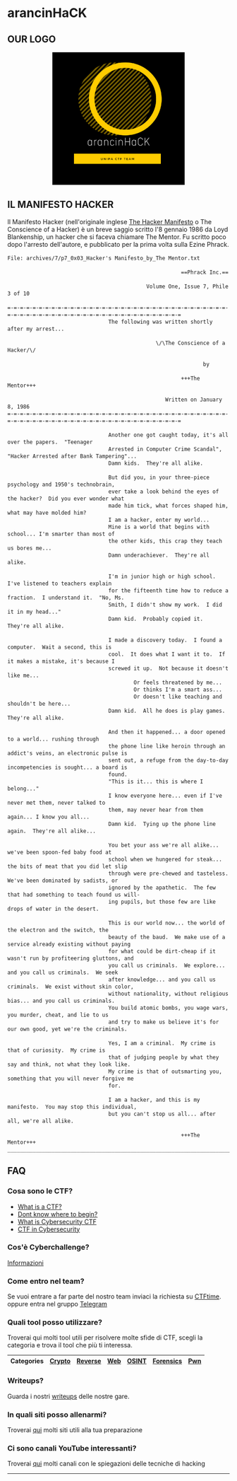 # arancinHaCK

## OUR LOGO

<p align="center"> 
 <img src="https://github.com/fralabi/images/blob/main/ScimmiApparel(2).png" height="300" width="300"  style="align:center">
</p>
 
## IL MANIFESTO HACKER
Il Manifesto Hacker (nell'originale inglese [The Hacker Manifesto](https://en.wikipedia.org/wiki/Hacker_Manifesto) o The Conscience of a Hacker) è un breve saggio scritto l'8 gennaio 1986 da Loyd Blankenship, un hacker che si faceva chiamare The Mentor. Fu scritto poco dopo l'arresto dell'autore, e pubblicato per la prima volta sulla Ezine Phrack.

```
File: archives/7/p7_0x03_Hacker's Manifesto_by_The Mentor.txt

                                                       ==Phrack Inc.==

                                            Volume One, Issue 7, Phile 3 of 10

=-=-=-=-=-=-=-=-=-=-=-=-=-=-=-=-=-=-=-=-=-=-=-=-=-=-=-=-=-=-=-=-=-=-=-=-=-=-=-=-=-=-=-=-=-=-=-=-=-=-=-=-=-=-=-=-=-=-=-=-=-=-=
                                The following was written shortly after my arrest...

                                               \/\The Conscience of a Hacker/\/

                                                              by

                                                       +++The Mentor+++

                                                  Written on January 8, 1986
=-=-=-=-=-=-=-=-=-=-=-=-=-=-=-=-=-=-=-=-=-=-=-=-=-=-=-=-=-=-=-=-=-=-=-=-=-=-=-=-=-=-=-=-=-=-=-=-=-=-=-=-=-=-=-=-=-=-=-=-=-=-=

                                Another one got caught today, it's all over the papers.  "Teenager
                                Arrested in Computer Crime Scandal", "Hacker Arrested after Bank Tampering"...
                                Damn kids.  They're all alike.

                                But did you, in your three-piece psychology and 1950's technobrain,
                                ever take a look behind the eyes of the hacker?  Did you ever wonder what
                                made him tick, what forces shaped him, what may have molded him?
                                I am a hacker, enter my world...
                                Mine is a world that begins with school... I'm smarter than most of
                                the other kids, this crap they teach us bores me...
                                Damn underachiever.  They're all alike.

                                I'm in junior high or high school.  I've listened to teachers explain
                                for the fifteenth time how to reduce a fraction.  I understand it.  "No, Ms.
                                Smith, I didn't show my work.  I did it in my head..."
                                Damn kid.  Probably copied it.  They're all alike.

                                I made a discovery today.  I found a computer.  Wait a second, this is
                                cool.  It does what I want it to.  If it makes a mistake, it's because I
                                screwed it up.  Not because it doesn't like me...
                                        Or feels threatened by me...
                                        Or thinks I'm a smart ass...
                                        Or doesn't like teaching and shouldn't be here...
                                Damn kid.  All he does is play games.  They're all alike.

                                And then it happened... a door opened to a world... rushing through
                                the phone line like heroin through an addict's veins, an electronic pulse is
                                sent out, a refuge from the day-to-day incompetencies is sought... a board is
                                found.
                                "This is it... this is where I belong..."
                                I know everyone here... even if I've never met them, never talked to
                                them, may never hear from them again... I know you all...
                                Damn kid.  Tying up the phone line again.  They're all alike...

                                You bet your ass we're all alike... we've been spoon-fed baby food at
                                school when we hungered for steak... the bits of meat that you did let slip
                                through were pre-chewed and tasteless.  We've been dominated by sadists, or
                                ignored by the apathetic.  The few that had something to teach found us will-
                                ing pupils, but those few are like drops of water in the desert.

                                This is our world now... the world of the electron and the switch, the
                                beauty of the baud.  We make use of a service already existing without paying
                                for what could be dirt-cheap if it wasn't run by profiteering gluttons, and
                                you call us criminals.  We explore... and you call us criminals.  We seek
                                after knowledge... and you call us criminals.  We exist without skin color,
                                without nationality, without religious bias... and you call us criminals.
                                You build atomic bombs, you wage wars, you murder, cheat, and lie to us
                                and try to make us believe it's for our own good, yet we're the criminals.

                                Yes, I am a criminal.  My crime is that of curiosity.  My crime is
                                that of judging people by what they say and think, not what they look like.
                                My crime is that of outsmarting you, something that you will never forgive me
                                for.

                                I am a hacker, and this is my manifesto.  You may stop this individual,
                                but you can't stop us all... after all, we're all alike.

                                                       +++The Mentor+++
_____________________________________________________________________________________________________________________________
```

## FAQ
### Cosa sono le CTF?
- [What is a CTF?](https://youtu.be/8ev9ZX9J45A)
- [Dont know where to begin?](https://csea-iitb.github.io/IITBreachers-wiki/2020/08/01/welcome.html)
- [What is Cybersecurity CTF ](https://startacybercareer.com/what-is-a-cybersecurity-capture-the-flag/)
- [CTF in Cybersecurity](https://www.meusec.com/ctf/capture-the-flags-in-cybersecurity/)

### Cos'è Cyberchallenge?
[Informazioni](https://github.com/fralabi/arancinHaCK-CTF/tree/main/Cyberchallenge)

### Come entro nel team?
Se vuoi entrare a far parte del nostro team inviaci la richiesta su [CTFtime](https://ctftime.org/team/170133).
oppure entra nel gruppo [Telegram](https://t.me/+lBiZDj-YWFBhMTE0)

### Quali tool posso utilizzare? 
Troverai qui molti tool utili per risolvere molte sfide di CTF, scegli la categoria e trova il tool che più ti interessa.

Categories | [Crypto](https://github.com/fralabi/v1770r14n1-CTF/tree/main/Crypto) | [Reverse](https://github.com/fralabi/v1770r14n1-CTF/tree/main/Reverse) | [Web](https://github.com/fralabi/v1770r14n1-CTF/tree/main/Web) | [OSINT](https://github.com/fralabi/v1770r14n1-CTF/tree/main/OSINT) | [Forensics](https://github.com/fralabi/v1770r14n1-CTF/tree/main/Forensics) | [Pwn](https://github.com/fralabi/arancinHaCK-CTF/tree/main/Pwn)<br>
--- | --- | --- | --- | --- | --- | --- |


### Writeups?
Guarda i nostri [writeups](https://github.com/fralabi/v1770r14n1-CTF/tree/main/Writeups) delle nostre gare.

### In quali siti posso allenarmi?

Troverai [qui](https://github.com/fralabi/v1770r14n1-CTF/tree/main/Sites) molti siti utili alla tua preparazione

### Ci sono canali YouTube interessanti?

Troverai [qui](https://github.com/fralabi/v1770r14n1-CTF/tree/main/YouTube) molti canali con le spiegazioni delle tecniche di hacking

______________________________________________________________________________________________________________________________________________________________


